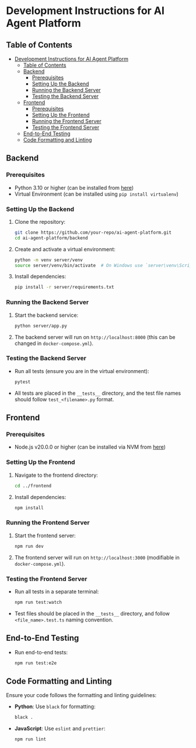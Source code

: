 # Development Instructions for AI Agent Platform

## Table of Contents

-   [Development Instructions for AI Agent Platform](#development-instructions-for-ai-agent-platform)
    -   [Table of Contents](#table-of-contents)
    -   [Backend](#backend)
        -   [Prerequisites](#prerequisites)
        -   [Setting Up the Backend](#setting-up-the-backend)
        -   [Running the Backend Server](#running-the-backend-server)
        -   [Testing the Backend Server](#testing-the-backend-server)
    -   [Frontend](#frontend)
        -   [Prerequisites](#prerequisites-1)
        -   [Setting Up the Frontend](#setting-up-the-frontend)
        -   [Running the Frontend Server](#running-the-frontend-server)
        -   [Testing the Frontend Server](#testing-the-frontend-server)
    -   [End-to-End Testing](#end-to-end-testing)
    -   [Code Formatting and Linting](#code-formatting-and-linting)

## Backend

### Prerequisites

-   Python 3.10 or higher (can be installed from [here](https://www.python.org/downloads/))
-   Virtual Environment (can be installed using `pip install virtualenv`)

### Setting Up the Backend

1. Clone the repository:

    ```sh
    git clone https://github.com/your-repo/ai-agent-platform.git
    cd ai-agent-platform/backend
    ```

2. Create and activate a virtual environment:

    ```sh
    python -m venv server/venv
    source server/venv/bin/activate  # On Windows use `server\venv\Scripts\activate`
    ```

3. Install dependencies:

    ```sh
    pip install -r server/requirements.txt
    ```

### Running the Backend Server

1. Start the backend service:

    ```sh
    python server/app.py
    ```

2. The backend server will run on `http://localhost:8000` (this can be changed in `docker-compose.yml`).

### Testing the Backend Server

-   Run all tests (ensure you are in the virtual environment):

    ```sh
    pytest
    ```

-   All tests are placed in the `__tests__` directory, and the test file names should follow `test_<filename>.py` format.

## Frontend

### Prerequisites

-   Node.js v20.0.0 or higher (can be installed via NVM from [here](https://github.com/nvm-sh/nvm))

### Setting Up the Frontend

1. Navigate to the frontend directory:

    ```sh
    cd ../frontend
    ```

2. Install dependencies:

    ```sh
    npm install
    ```

### Running the Frontend Server

1. Start the frontend server:

    ```sh
    npm run dev
    ```

2. The frontend server will run on `http://localhost:3000` (modifiable in `docker-compose.yml`).

### Testing the Frontend Server

-   Run all tests in a separate terminal:

    ```sh
    npm run test:watch
    ```

-   Test files should be placed in the `__tests__` directory, and follow `<file_name>.test.ts` naming convention.

## End-to-End Testing

-   Run end-to-end tests:

    ```sh
    npm run test:e2e
    ```

## Code Formatting and Linting

Ensure your code follows the formatting and linting guidelines:

-   **Python**: Use `black` for formatting:

    ```sh
    black .
    ```

-   **JavaScript**: Use `eslint` and `prettier`:

    ```sh
    npm run lint
    ```

